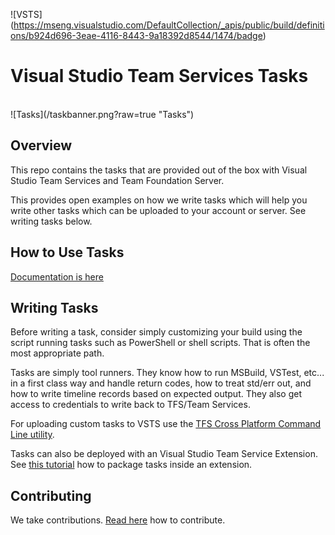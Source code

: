 ![VSTS] (https://mseng.visualstudio.com/DefaultCollection/_apis/public/build/definitions/b924d696-3eae-4116-8443-9a18392d8544/1474/badge)

# Visual Studio Team Services Tasks
<br/>
![Tasks](/taskbanner.png?raw=true "Tasks")
<br/>

## Overview
This repo contains the tasks that are provided out of the box with Visual Studio Team Services and Team Foundation Server.

This provides open examples on how we write tasks which will help you write other tasks which can be uploaded to your account or server.  See writing tasks below.

## How to Use Tasks

[Documentation is here](https://aka.ms/tfbuild)

## Writing Tasks

Before writing a task, consider simply customizing your build using the script running tasks such as PowerShell or shell scripts.  That is often the most appropriate path.

Tasks are simply tool runners.  They know how to run MSBuild, VSTest, etc... in a first class way and handle return codes, how to treat std/err out, and how to write timeline records based on expected output.  They also get access to credentials to write back to TFS/Team Services. 

For uploading custom tasks to VSTS use the [TFS Cross Platform Command Line utility](https://github.com/Microsoft/tfs-cli).

Tasks can also be deployed with an Visual Studio Team Service Extension. See [this tutorial](https://www.visualstudio.com/en-us/integrate/extensions/develop/add-build-task) how to package tasks inside an extension.

## Contributing
We take contributions.  [Read here](docs/contribute.md) how to contribute.
